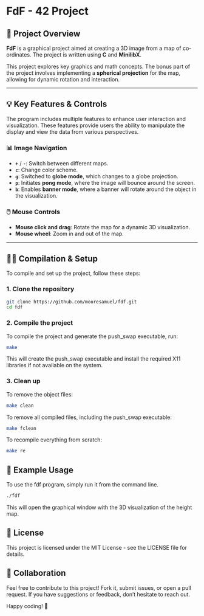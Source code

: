 # FdF - 42 Project

## 🚀 Project Overview

**FdF** is a graphical project aimed at creating a 3D image from a map of co-ordinates. The project is written using **C** and **MinilibX**.

This project explores key graphics and math concepts. The bonus part of the project involves implementing a **spherical projection** for the map, allowing for dynamic rotation and interaction.

---

## 💡 Key Features & Controls

The program includes multiple features to enhance user interaction and visualization. These features provide users the ability to manipulate the display and view the data from various perspectives.

### 📊 Image Navigation
- **`+`** / **`-`**: Switch between different maps. 
- **`c`**: Change color scheme.
- **`g`**: Switched to **globe mode**, which changes to a globe projection.
- **`p`**: Initiates **pong mode**, where the image will bounce around the screen.
- **`b`**: Enables **banner mode**, where a banner will rotate around the object in the visualization.

### 🖱️ Mouse Controls
- **Mouse click and drag**: Rotate the map for a dynamic 3D visualization.
- **Mouse wheel**: Zoom in and out of the map.

---

## 🧑‍🔧 Compilation & Setup

To compile and set up the project, follow these steps:

### 1. Clone the repository

```bash
git clone https://github.com/mooresamuel/fdf.git
cd fdf
```


### 2. Compile the project
To compile the project and generate the push_swap executable, run:
```bash
make
```
This will create the push_swap executable and install the required X11 libraries if not available on the system.

### 3. Clean up
To remove the object files:
```bash
make clean
```

To remove all compiled files, including the push_swap executable:
```bash
make fclean
```

To recompile everything from scratch:
```bash
make re
```

## 🧪 Example Usage
To use the fdf program, simply run it from the command line.

```bash
./fdf
```
This will open the graphical window with the 3D visualization of the height map.

## 📄 License
This project is licensed under the MIT License - see the LICENSE file for details.

## 🤝 Collaboration
Feel free to contribute to this project! Fork it, submit issues, or open a pull request. If you have suggestions or feedback, don’t hesitate to reach out.

Happy coding! 🚀
